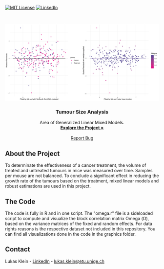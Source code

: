 <!-- PROJECT SHIELDS -->
<!--
*** I'm using markdown "reference style" links for readability.
*** Reference links are enclosed in brackets [ ] instead of parentheses ( ).
*** See the bottom of this document for the declaration of the reference variables
*** for contributors-url, forks-url, etc. This is an optional, concise syntax you may use.
*** https://www.markdownguide.org/basic-syntax/#reference-style-links
-->
[![MIT License][license-shield]][license-url]
[![LinkedIn][linkedin-shield]][linkedin-url]



<!-- PROJECT LOGO -->
<br />
<p align="center">
  <a href="https://github.com/lukaskln/TumorAnalysis">
    <img src="https://github.com/lukaskln/TumorAnalysis/blob/master/Graphics/Robust-1.jpg" alt="Logo" width="800">
  </a>

  <h3 align="center">Tumour Size Analysis</h3>

  <p align="center">
    Area of Generalized Linear Mixed Models.
    <br />
    <a href="https://github.com/lukaskln/TumorAnalysis"><strong>Explore the Project »</strong></a>
    <br />
    <br />
    <a href="https://github.com/lukaskln/TumorAnalysis/issues">Report Bug</a>
  </p>
</p>

## About the Project

To determinate the effectiveness of a cancer treatment, the volume of treated and untreated tumours in mice was measured over time. Samples per mouse are not balanced. To conclude a significant effect in reducing the growth rate of the tumours based on the treatment, mixed linear models and robust estimations are used in this project. 

## The Code 

The code is fully in R and in one script. The "omega.r" file is a sideloaded script to compute and visualize the block correlation matrix Omega (Ω), based on the variance matrices of the fixed and random effects. For data rights reasons is the respective dataset not included in this repository. You can find all visualizations done in the code in the graphics folder.

## Contact

Lukas Klein - [LinkedIn](https://www.linkedin.com/in/lukasklein1/) - lukas.klein@etu.unige.ch

<!-- MARKDOWN LINKS & IMAGES -->
<!-- https://www.markdownguide.org/basic-syntax/#reference-style-links -->
[license-shield]: https://img.shields.io/github/license/othneildrew/Best-README-Template.svg?style=flat-square
[license-url]: https://github.com/lukaskln/TumorAnalysis/blob/master/LICENSE.txt
[linkedin-shield]: https://img.shields.io/badge/-LinkedIn-black.svg?style=flat-square&logo=linkedin&colorB=555
[linkedin-url]: https://www.linkedin.com/in/lukasklein1/
[product-screenshot]: images/screenshot.png
